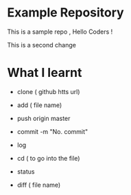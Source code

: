 # Example Repository
This is a sample repo , Hello Coders !

This is a second change 


# What I learnt

- clone ( github htts url)
- add ( file name)
- push origin master
- commit -m "No. commit"
- log

- cd ( to go into the file)
- status
- diff ( file name)